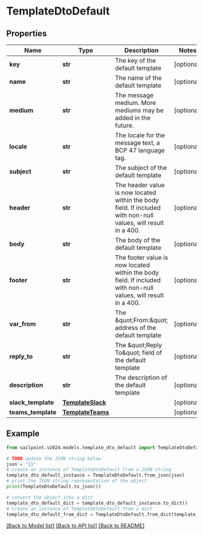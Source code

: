 # TemplateDtoDefault


## Properties

Name | Type | Description | Notes
------------ | ------------- | ------------- | -------------
**key** | **str** | The key of the default template | [optional] 
**name** | **str** | The name of the default template | [optional] 
**medium** | **str** | The message medium. More mediums may be added in the future. | [optional] 
**locale** | **str** | The locale for the message text, a BCP 47 language tag. | [optional] 
**subject** | **str** | The subject of the default template | [optional] 
**header** | **str** | The header value is now located within the body field. If included with non-null values, will result in a 400. | [optional] 
**body** | **str** | The body of the default template | [optional] 
**footer** | **str** | The footer value is now located within the body field. If included with non-null values, will result in a 400. | [optional] 
**var_from** | **str** | The \&quot;From:\&quot; address of the default template | [optional] 
**reply_to** | **str** | The \&quot;Reply To\&quot; field of the default template | [optional] 
**description** | **str** | The description of the default template | [optional] 
**slack_template** | [**TemplateSlack**](TemplateSlack.md) |  | [optional] 
**teams_template** | [**TemplateTeams**](TemplateTeams.md) |  | [optional] 

## Example

```python
from sailpoint.v2024.models.template_dto_default import TemplateDtoDefault

# TODO update the JSON string below
json = "{}"
# create an instance of TemplateDtoDefault from a JSON string
template_dto_default_instance = TemplateDtoDefault.from_json(json)
# print the JSON string representation of the object
print(TemplateDtoDefault.to_json())

# convert the object into a dict
template_dto_default_dict = template_dto_default_instance.to_dict()
# create an instance of TemplateDtoDefault from a dict
template_dto_default_from_dict = TemplateDtoDefault.from_dict(template_dto_default_dict)
```
[[Back to Model list]](../README.md#documentation-for-models) [[Back to API list]](../README.md#documentation-for-api-endpoints) [[Back to README]](../README.md)


